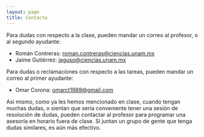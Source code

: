```yaml
---
layout: page
title: Contacto
---
```


Para dudas con respecto a la clase, pueden mandar un correo al profesor, o al segundo ayudante:

- Román Contreras: [roman.contreras@ciencias.unam.mx](mailto:roman.contreras@ciencias.unam.mx)
- Jaime Gutiérrez: [jaguso@ciencias.unam.mx](mailto:jaguso@ciencias.unam.mx)

Para dudas o reclamaciones con respecto a las tareas, pueden mandar un correo al primer ayudante:

- Omar Corona: [omarct1989@gmail.com](omarct1989@gmail.com)

Así mismo, como ya les hemos mencionado en clase, cuando tengan muchas dudas, o sientan que
sería conveniente tener una sesión de resolución de dudas, pueden contactar al profesor para programar
una asesoría en horario fuera de clase. Si juntan un grupo de gente que tenga dudas similares, es aún más efectivo.
